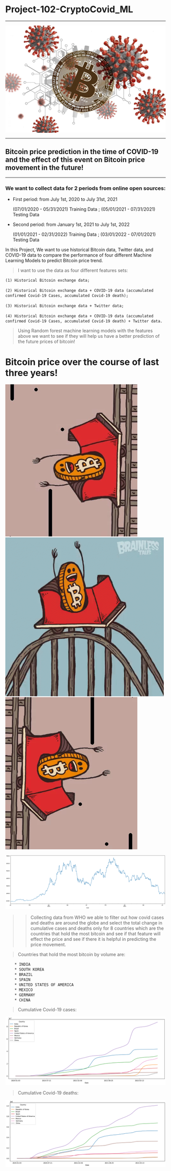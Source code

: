 # Project-102-CryptoCovid_ML

----

!["Crypto-Covid_image](Resources/bitvid.jpg)

---- 


## Bitcoin price prediction in the time of COVID-19 and the effect of this event on Bitcoin price movement in the future!

----

### We want to collect data for 2 periods from online open sources: 

- First period: from July 1st, 2020 to July 31st, 2021

    (07/01/2020 - 05/31/2021) Training Data ; 
    (05/01/2021 - 07/31/2021) Testing Data

- Second period: from January 1st, 2021 to July 1st, 2022

    (01/01/2021 - 02/31/2022) Training Data ; 
    (03/01/2022 - 07/01/2021) Testing Data

In this Project, We want to use historical Bitcoin data, Twitter data, and COVID-19 data to compare the performance of four different Machine Learning Models to predict Bitcoin price trend.

> I want to use the data as four different features sets: 

    (1) Historical Bitcoin exchange data;

    (2) Historical Bitcoin exchange data + COVID-19 data (accumulated confirmed Covid-19 Cases, accumulated Covid-19 death);

    (3) Historical Bitcoin exchange data + Twitter data;

    (4) Historical Bitcoin exchange data + COVID-19 data (accumulated confirmed Covid-19 Cases, accumulated Covid-19 death) + Twitter data.

> Using Random forest machine learning models with the features above we want to see if they will help us have a better prediction of the future prices of bitcoin!

# Bitcoin price over the course of last three years!

!["Bitcoin rally](Resources/giphy.jpg) !["Bitcoin gif](Resources/rollercoaster-bitcoin.gif) !["Bitcoin crash](Resources/giphy.webp) 

!["Bitcoin Price over the last 3 years](Resources/btc_price.png)


>> Collecting data from WHO we able to filter out how covid cases and deaths are around the globe and select the total change in cumulative cases and deaths only for 8 countries which are the countries that hold the most bitcoin and see if that feature will effect the price and see if there it is helpful in predicting the price movement.

> Countries that hold the most bitcoin by volume are: 

        * INDIA
        * SOUTH KOREA
        * BRAZIL
        * SPAIN
        * UNITED STATES OF AMERICA
        * MEXICO
        * GERMANY
        * CHINA

> Cumulative Covid-19 cases: 

!["Covid-19 cases for 8 countries that hold the most bitcoin](Resources/covid_cases.png) 

> Cumulative Covid-19 deaths:

!["Covid-19 death for 8 countries that hold the most bitcoin](Resources/covid_deaths.png)